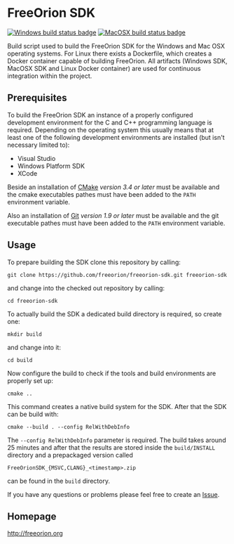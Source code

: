 # FreeOrion SDK

[![Windows build status badge]](https://ci.appveyor.com/project/freeorion/freeorion-sdk)
[![MacOSX build status badge]](https://travis-ci.org/freeorion/freeorion-sdk)

Build script used to build the FreeOrion SDK for the Windows and Mac OSX
operating systems.  For Linux there exists a Dockerfile, which creates a Docker
container capable of building FreeOrion.  All artifacts (Windows SDK, ḾacOSX SDK
and Linux Docker container) are used for continuous integration within the
project.


## Prerequisites

To build the FreeOrion SDK an instance of a properly configured development
environment for the C and C++ programming language is required.  Depending
on the operating system this usually means that at least one of the
following development environments are installed (but isn't necessary
limited to):

 * Visual Studio
 * Windows Platform SDK
 * XCode

Beside an installation of [CMake] *version 3.4 or later* must be available and
the cmake executables pathes must have been added to the `PATH` environment
variable.

Also an installation of [Git] *version 1.9 or later* must be available and
the git executable pathes must have been added to the `PATH` environment
variable.


## Usage

To prepare building the SDK clone this repository by calling:

`git clone https://github.com/freeorion/freeorion-sdk.git freeorion-sdk`

and change into the checked out repository by calling:

`cd freeorion-sdk`

To actually build the SDK a dedicated build directory is required, so create
one:

`mkdir build`

and change into it:

`cd build`

Now configure the build to check if the tools and build environments are
properly set up:

`cmake ..`

This command creates a native build system for the SDK. After that the SDK
can be build with:

`cmake --build . --config RelWithDebInfo`

The `--config RelWithDebInfo` parameter is required.  The build takes around
25 minutes and after that the results are stored inside the `build/INSTALL`
directory and a prepackaged version called

`FreeOrionSDK_{MSVC,CLANG}_<timestamp>.zip`

can be found in the `build` directory.

If you have any questions or problems please feel free to create an [Issue].


## Homepage

http://freeorion.org

[CMake]: https://cmake.org/
[Git]: https://git-scm.com/
[Issue]: https://github.com/freeorion/freeorion-sdk/issues
[Windows build status badge]: https://ci.appveyor.com/api/projects/status/github/freeorion/freeorion-sdk?branch=master&svg=true
[MacOSX build status badge]: https://travis-ci.org/freeorion/freeorion-sdk.svg?branch=master
